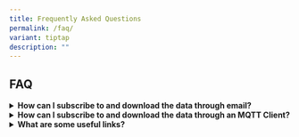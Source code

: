 ```yaml
---
title: Frequently Asked Questions
permalink: /faq/
variant: tiptap
description: ""
---
```

<h2>FAQ</h2>
<p></p>
<div data-type="detailGroup" class="isomer-accordion isomer-accordion-white">
<details class="isomer-details">
<summary><strong>How can I subscribe to and download the data through email?</strong>
</summary>
<div data-type="detailsContent" class="isomer-details-content">
<ol data-tight="true" class="tight">
<li>
<p>Complete the subscription form here: <a href="https://go.gov.sg/asmc-wis2-email-subscription-request-form" rel="noopener noreferrer nofollow" target="_blank">https://go.gov.sg/asmc-wis2-email-subscription-request-form</a>
</p>
</li>
</ol>
<p></p>
<ol start="2" data-tight="true" class="tight">
<li>
<p>Enter your details, ensuring your email address is correct.</p>
</li>
</ol>
<p></p>
<div class="isomer-image-wrapper">
<img style="width: 100%" height="auto" width="100%" alt="" src="/images/FAQ/FAQ_email_1.png">
</div>
<p></p>
<ol start="3" data-tight="true" class="tight">
<li>
<p>Select your desired topics for subscription and submit the form.</p>
</li>
</ol>
<p></p>
<div class="isomer-image-wrapper">
<img style="width: 100%" height="auto" width="100%" alt="" src="/images/FAQ/FAQ_email_2.png">
</div>
<p></p>
<ol start="4" data-tight="true" class="tight">
<li>
<p>Check your inbox for an email from Amazon Web Services. Click "Confirm
Subscription" in the email to finalise your subscription.</p>
</li>
</ol>
<p></p>
<div class="isomer-image-wrapper">
<img style="width: 100%" height="auto" width="100%" alt="" src="/images/FAQ/FAQ_email_3.png">
</div>
<p></p>
<ol start="5" data-tight="true" class="tight">
<li>
<p>You'll now receive email notifications when new data is available for
your chosen topics.</p>
</li>
</ol>
<p></p>
<p></p>
<div class="isomer-image-wrapper">
<img style="width: 100%" height="auto" width="100%" alt="" src="/images/FAQ/FAQ_email_4.png">
</div>
</div>
</details>
<details class="isomer-details">
<summary><strong>How can I subscribe to and download the data through an MQTT Client?</strong>
</summary>
<div data-type="detailsContent" class="isomer-details-content">
<ol data-tight="true" class="tight">
<li>
<p>In order to download WIS 2.0 data, you will require an MQTT client. MQTT
explorer is one example of a free and readily available MQTT client which
can be downloaded from the <a href="https://mqtt-explorer.com/" rel="noopener noreferrer nofollow" target="_blank">MQTT Explorer website</a>.</p>
<p></p>
</li>
<li>
<p>Open MQTT Explorer and add a new connection to one of the Global Brokers.
As an example, we will connect to the Global Broker hosted by MeteoFrance
using the following details:</p>
<ul data-tight="true" class="tight">
<li>
<p>host: <a href="http://globalbroker.meteo.fr" rel="noopener noreferrer nofollow" target="_blank">globalbroker.meteo.fr</a>
</p>
</li>
<li>
<p>port: 8883</p>
</li>
<li>
<p>username: everyone</p>
</li>
<li>
<p>password: everyone</p>
</li>
<li>
<p>Turn off Validate Certificate</p>
</li>
<li>
<p>Turn on Encryption</p>
<div class="isomer-image-wrapper">
<img style="width: 100%" height="auto" width="100%" alt="" src="/images/FAQ/FAQ_email_6.png">
</div>
</li>
</ul>
</li>
<li>
<p>Click on the '<strong>ADVANCED</strong>' button, remove the pre-configured
topics and add the following topics to subscribe to:</p>
</li>
</ol>
<blockquote>
<p><strong>origin/a/wis2/sg-mss-asmc/data/recommended/#</strong>
</p>
</blockquote>
<p></p>
<div class="isomer-image-wrapper">
<img style="width: 100%" height="auto" width="100%" alt="" src="/images/FAQ/FAQ_email_7.png">
</div>
<ol start="4" data-tight="true" class="tight">
<li>
<p>Click '<strong>BACK</strong>', then '<strong>SAVE</strong>' to save your
connection and subscription details. Then click '<strong>CONNECT</strong>'.
Messages will start appearing in your MQTT Explorer as soon as new notification
messages are available.</p>
</li>
</ol>
</div>
</details>
<details class="isomer-details">
<summary><strong>What are some useful links?</strong>
</summary>
<div data-type="detailsContent" class="isomer-details-content">
<p>You may browse the technical documents and guides at the <a href="https://library.wmo.int/records?search=&amp;refine[Languages_EN][]=English&amp;refine[WMO_Programmes_EN][]=WMO+Information+System+%28WIS%29&amp;sort=_score&amp;perpage=10&amp;page=1&amp;&amp;page=1" rel="noopener nofollow" target="_blank">WMO Library</a> or
at the WIS2 <a href="https://github.com/wmo-im" rel="noopener nofollow" target="_blank">Github.</a>
</p>
<p></p>
<p>In addition the following are the current WIS2 Global Services:</p>
<table style="minWidth: 100px">
<colgroup>
<col>
<col>
<col>
<col>
</colgroup>
<tbody>
<tr>
<td rowspan="1" colspan="1">
<p>Global Services</p>
</td>
<td rowspan="1" colspan="2">
<p>Country/Member</p>
</td>
<td rowspan="1" colspan="1">
<p>Website</p>
</td>
</tr>
<tr>
<td rowspan="1" colspan="1">
<p>Global Broker</p>
</td>
<td rowspan="1" colspan="1">
<p>Australia</p>
</td>
<td rowspan="1" colspan="1">
<p>Melbourne</p>
</td>
<td rowspan="1" colspan="1">
<p>&nbsp;</p>
</td>
</tr>
<tr>
<td rowspan="1" colspan="1">
<p>Global Broker</p>
</td>
<td rowspan="1" colspan="1">
<p>China</p>
</td>
<td rowspan="1" colspan="1">
<p>Beijing</p>
</td>
<td rowspan="1" colspan="1">
<p><a href="gb.wis.cma.cn" rel="noopener noreferrer nofollow" target="_blank">gb.wis.cma.cn</a>
</p>
</td>
</tr>
<tr>
<td rowspan="1" colspan="1">
<p>Global Broker</p>
</td>
<td rowspan="1" colspan="1">
<p>France</p>
</td>
<td rowspan="1" colspan="1">
<p>Toulouse</p>
</td>
<td rowspan="1" colspan="1">
<p><a href="globalbroker.meteo.fr" rel="noopener noreferrer nofollow" target="_blank">globalbroker.meteo.fr</a>
</p>
</td>
</tr>
<tr>
<td rowspan="1" colspan="1">
<p>Global Broker</p>
</td>
<td rowspan="1" colspan="1">
<p>Germany</p>
</td>
<td rowspan="1" colspan="1">
<p>Offenbach</p>
</td>
<td rowspan="1" colspan="1">
<p>&nbsp;</p>
</td>
</tr>
<tr>
<td rowspan="1" colspan="1">
<p>Global Broker</p>
</td>
<td rowspan="1" colspan="1">
<p>United States of America</p>
</td>
<td rowspan="1" colspan="1">
<p>Washington</p>
</td>
<td rowspan="1" colspan="1">
<p><a href="wis2globalbroker.nws.noaa.gov" rel="noopener noreferrer nofollow" target="_blank">wis2globalbroker.nws.noaa.gov</a>
</p>
</td>
</tr>
<tr>
<td rowspan="1" colspan="1">
<p>Global Cache</p>
</td>
<td rowspan="1" colspan="1">
<p>Australia</p>
</td>
<td rowspan="1" colspan="1">
<p>Melbourne</p>
</td>
<td rowspan="1" colspan="1">
<p>&nbsp;</p>
</td>
</tr>
<tr>
<td rowspan="1" colspan="1">
<p>Global Cache</p>
</td>
<td rowspan="1" colspan="1">
<p>Germany</p>
</td>
<td rowspan="1" colspan="1">
<p>Offenbach</p>
</td>
<td rowspan="1" colspan="1">
<p><a href="https://opendata.dwd.de/test/wis2/cache/" rel="noopener noreferrer nofollow" target="_blank">https://opendata.dwd.de/test/wis2/cache/</a>
</p>
</td>
</tr>
<tr>
<td rowspan="1" colspan="1">
<p>Global Cache</p>
</td>
<td rowspan="1" colspan="1">
<p>Japan</p>
</td>
<td rowspan="1" colspan="1">
<p>Tokyo</p>
</td>
<td rowspan="1" colspan="1">
<p><a href="https://wisdev.kishou.go.jp/data/wis2/" rel="noopener noreferrer nofollow" target="_blank">https://wisdev.kishou.go.jp/data/wis2/</a>
</p>
</td>
</tr>
<tr>
<td rowspan="1" colspan="1">
<p>Global Cache</p>
</td>
<td rowspan="1" colspan="1">
<p>Republic of Korea</p>
</td>
<td rowspan="1" colspan="1">
<p>Seoul</p>
</td>
<td rowspan="1" colspan="1">
<p><a href="https://wis2data.kma.go.kr/cache/a/wis2/" rel="noopener noreferrer nofollow" target="_blank">https://wis2data.kma.go.kr/cache/a/wis2/</a>
</p>
</td>
</tr>
<tr>
<td rowspan="1" colspan="1">
<p>Global Cache</p>
</td>
<td rowspan="1" colspan="1">
<p>United States of America</p>
</td>
<td rowspan="1" colspan="1">
<p>Washington</p>
</td>
<td rowspan="1" colspan="1">
<p>&nbsp;</p>
</td>
</tr>
<tr>
<td rowspan="1" colspan="1">
<p>Global Discovery Catalogue</p>
</td>
<td rowspan="1" colspan="1">
<p>China</p>
</td>
<td rowspan="1" colspan="1">
<p>Beijing</p>
</td>
<td rowspan="1" colspan="1">
<p><a href="https://gdc.wis.cma.cn/dataService" rel="noopener noreferrer nofollow" target="_blank">https://gdc.wis.cma.cn/dataService</a>
</p>
</td>
</tr>
<tr>
<td rowspan="1" colspan="1">
<p>Global Discovery Catalogue</p>
</td>
<td rowspan="1" colspan="1">
<p>Canada</p>
</td>
<td rowspan="1" colspan="1">
<p>Ottawa</p>
</td>
<td rowspan="1" colspan="1">
<p><a href="https://api.weather.gc.ca/collections/wis2-discovery-metadata" rel="noopener noreferrer nofollow" target="_blank">https://api.weather.gc.ca/collections/wis2-discovery-metadata</a>
</p>
</td>
</tr>
<tr>
<td rowspan="1" colspan="1">
<p>Global Discovery Catalogue</p>
</td>
<td rowspan="1" colspan="1">
<p>Republic of Korea</p>
</td>
<td rowspan="1" colspan="1">
<p>Seoul</p>
</td>
<td rowspan="1" colspan="1">
<p>&nbsp;</p>
</td>
</tr>
<tr>
<td rowspan="1" colspan="1">
<p>Global Monitoring</p>
</td>
<td rowspan="1" colspan="1">
<p>Morocco</p>
</td>
<td rowspan="1" colspan="1">
<p>Casablanca</p>
</td>
<td rowspan="1" colspan="1">
<p>&nbsp;</p>
</td>
</tr>
</tbody>
</table>
<p></p>
</div>
</details>
</div>
<p></p>